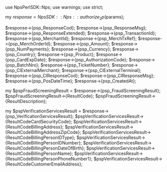 use NpsPerlSDK::Nps;
use warnings;
use strict;

my $response = NpsSDK::Nps::authorize_2p($params);

$response->{psp_ResponseCod};
$response->{psp_ResponseMsg};
$response->{psp_ResponseExtended};
$response->{psp_TransactionId};
$response->{psp_MerchantId};
$response->{psp_MerchTxRef};
$response->{psp_MerchOrderId};
$response->{psp_Amount};
$response->{psp_NumPayments};
$response->{psp_Currency};
$response->{psp_Country};
$response->{psp_Product};
$response->{psp_CardExpDate};
$response->{psp_AuthorizationCode};
$response->{psp_BatchNro};
$response->{psp_TicketNumber};
$response->{psp_ClExternalMerchant};
$response->{psp_ClExternalTerminal};
$response->{psp_ClResponseCod};
$response->{psp_ClResponseMsg};
$response->{psp_PosDateTime};
$response->{psp_CreatedAt};

my $pspFraudScreeningResult = $response->{psp_FraudScreeningResult};
$pspFraudScreeningResult->{ResultCode};
$pspFraudScreeningResult->{ResultDescription};

my $pspVerificationServicesResult = $response->{psp_VerificationServicesResult};
$pspVerificationServicesResult->{ResultCodeCardSecurityCode};
$pspVerificationServicesResult->{ResultCodeBillingAddress};
$pspVerificationServicesResult->{ResultCodeBillingAddressZipCode};
$pspVerificationServicesResult->{ResultCodeBillingPersonIDType};
$pspVerificationServicesResult->{ResultCodeBillingPersonIDNumber};
$pspVerificationServicesResult->{ResultCodeBillingPersonDateOfBirth};
$pspVerificationServicesResult->{ResultCodeBillingPersonName};
$pspVerificationServicesResult->{ResultCodeBillingPersonPhoneNumber1};
$pspVerificationServicesResult->{ResultCodeCustomerEmailAddress};
